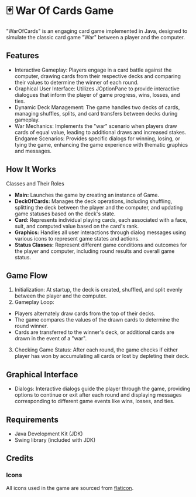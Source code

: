 # 🃏 War Of Cards Game 

"WarOfCards" is an engaging card game implemented in Java, designed to simulate the classic card game "War" between a player and the computer.

## Features
- Interactive Gameplay: Players engage in a card battle against the computer, drawing cards from their respective decks and comparing their values to determine the winner of each round.
- Graphical User Interface: Utilizes JOptionPane to provide interactive dialogues that inform the player of game progress, wins, losses, and ties.
- Dynamic Deck Management: The game handles two decks of cards, managing shuffles, splits, and card transfers between decks during gameplay.
- War Mechanics: Implements the "war" scenario when players draw cards of equal value, leading to additional draws and increased stakes.
Endgame Scenarios: Provides specific dialogs for winning, losing, or tying the game, enhancing the game experience with thematic graphics and messages.

## How It Works
Classes and Their Roles
- **Main:** Launches the game by creating an instance of Game.
- **DeckOfCards:** Manages the deck operations, including shuffling, splitting the deck between the player and the computer, and updating game statuses based on the deck's state.
- **Card:** Represents individual playing cards, each associated with a face, suit, and computed value based on the card's rank.
- **Graphics:** Handles all user interactions through dialog messages using various icons to represent game states and actions.
- **Status Classes:**  Represent different game conditions and outcomes for the player and computer, including round results and overall game status.
  
## Game Flow
1. Initialization: At startup, the deck is created, shuffled, and split evenly between the player and the computer.
2. Gameplay Loop:
- Players alternately draw cards from the top of their decks.
- The game compares the values of the drawn cards to determine the round winner.
- Cards are transferred to the winner's deck, or additional cards are drawn in the event of a "war".
3. Checking Game Status: After each round, the game checks if either player has won by accumulating all cards or lost by depleting their deck.
  
## Graphical Interface
- Dialogs: Interactive dialogs guide the player through the game, providing options to continue or exit after each round and displaying messages corresponding to different game events like wins, losses, and ties.
  
## Requirements
- Java Development Kit (JDK)
- Swing library (included with JDK)

## Credits
### Icons
All icons used in the game are sourced from [flaticon](https://www.flaticon.com/).
